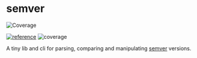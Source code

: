 # semver
![Coverage](https://img.shields.io/badge/Coverage-93.4%25-brightgreen)

[![reference](https://pkg.go.dev/badge/github.com/nothub/semver.svg)](https://pkg.go.dev/github.com/nothub/semver)
![coverage](https://img.shields.io/badge/Coverage-93.4%25-brightgreen)

A tiny lib and cli for parsing, comparing and manipulating [semver](https://semver.org/) versions.
